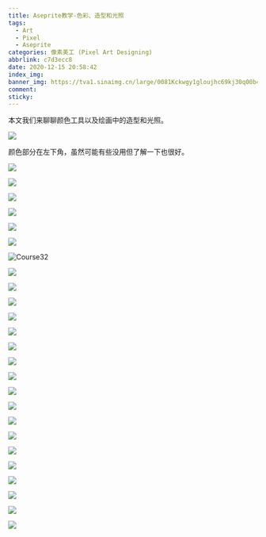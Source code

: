 ```yaml
---
title: Aseprite教学-色彩、造型和光照
tags:
  - Art
  - Pixel
  - Aseprite
categories: 像素美工 (Pixel Art Designing)
abbrlink: c7d3ecc8
date: 2020-12-15 20:58:42
index_img:
banner_img: https://tva1.sinaimg.cn/large/0081Kckwgy1gloujhc69kj30q00b4whx.jpg
comment:
sticky:
---
```




本文我们来聊聊颜色工具以及绘画中的造型和光照。

<!--more-->



![](https://tva1.sinaimg.cn/large/008eGmZEly1gn8zu9pyqyj313g0m8ab0.jpg)

颜色部分在左下角，虽然可能有些没用但了解一下也很好。

![](https://tva1.sinaimg.cn/large/008eGmZEly1gn8zu4kakfj313g0m8gma.jpg)

![](https://tva1.sinaimg.cn/large/008eGmZEly1gn8zu4whzuj313g0m83z6.jpg)

![](https://tva1.sinaimg.cn/large/008eGmZEly1gn8zucu0blj313g0m8q3m.jpg)

![](https://tva1.sinaimg.cn/large/008eGmZEly1gn8zu5kay2j313g0m8wf3.jpg)

![](https://tva1.sinaimg.cn/large/008eGmZEly1gn8zu6etbsj313g0m8q40.jpg)

![](https://tva1.sinaimg.cn/large/0081Kckwgy1glougm6pqwj313g0m80so.jpg)

![Course32](https://tva1.sinaimg.cn/large/0081Kckwgy1gloufxbssyj313g0m8aa3.jpg)

![](https://tva1.sinaimg.cn/large/008eGmZEly1gn8zu7so6aj313g0m8jsj.jpg)

![](https://tva1.sinaimg.cn/large/008eGmZEly1gn8zu8amcwj313g0m83z1.jpg)

![](https://tva1.sinaimg.cn/large/0081Kckwgy1gloug2x3jyj313g0m8aa3.jpg)

![](https://tva1.sinaimg.cn/large/008eGmZEly1gn8zu9a5x6j313g0m83zq.jpg)

![](https://tva1.sinaimg.cn/large/008eGmZEly1gn8zubw296j313g0m8aap.jpg)

![](https://tva1.sinaimg.cn/large/0081Kckwgy1gloug1ytcgj313g0m80sn.jpg)

![](https://tva1.sinaimg.cn/large/008eGmZEly1gn8zu8r5vnj313g0m80td.jpg)

![](https://tva1.sinaimg.cn/large/008eGmZEly1gn8zucfjuzj313g0m8gma.jpg)

![](https://tva1.sinaimg.cn/large/008eGmZEly1gn8zub1667j313g0m8dgj.jpg)

![](https://tva1.sinaimg.cn/large/0081Kckwgy1glouftn7ydj313g0m8glj.jpg)

![](/Users/apple/Desktop/Asset/tourial/Course43.png)

![](https://tva1.sinaimg.cn/large/0081Kckwgy1gloug0op2vj313g0m8wef.jpg)

![](https://tva1.sinaimg.cn/large/008eGmZEly1gn8zua412dj313g0m8q3p.jpg)

![](https://tva1.sinaimg.cn/large/0081Kckwgy1gloug1bp77j313g0m8748.jpg)

![](https://tva1.sinaimg.cn/large/008eGmZEly1gn8zuber3jj313g0m8753.jpg)

![](https://tva1.sinaimg.cn/large/0081Kckwgy1gloufz6c8aj313g0m8glk.jpg)

![](https://tva1.sinaimg.cn/large/0081Kckwgy1gloug038bej313g0m8jrc.jpg)

![](https://tva1.sinaimg.cn/large/008eGmZEly1gn8zuamdg6j313g0m8glk.jpg)
